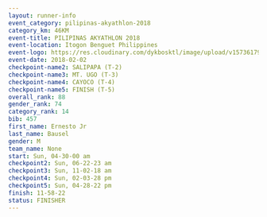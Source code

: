 ```yaml
---
layout: runner-info 
event_category: pilipinas-akyathlon-2018 
category_km: 46KM 
event-title: PILIPINAS AKYATHLON 2018 
event-location: Itogon Benguet Philippines 
event-logo: https://res.cloudinary.com/dykbosktl/image/upload/v1573617968/Logo/akyathlon-logo-new_ifndai.png 
event-date: 2018-02-02 
checkpoint-name2: SALIPAPA (T-2) 
checkpoint-name3: MT. UGO (T-3) 
checkpoint-name4: CAYOCO (T-4) 
checkpoint-name5: FINISH (T-5) 
overall_rank: 88
gender_rank: 74
category_rank: 14
bib: 457
first_name: Ernesto Jr
last_name: Bausel
gender: M
team_name: None
start: Sun, 04-30-00 am
checkpoint2: Sun, 06-22-23 am
checkpoint3: Sun, 11-02-18 am
checkpoint4: Sun, 02-03-28 pm
checkpoint5: Sun, 04-28-22 pm
finish: 11-58-22
status: FINISHER
---
```

